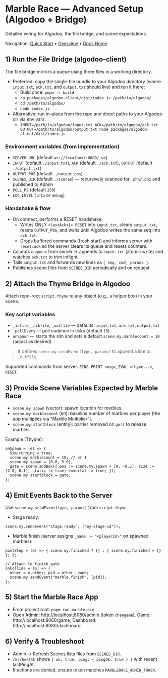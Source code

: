 # Marble Race — Advanced Setup (Algodoo + Bridge)

Detailed wiring for Algodoo, the file bridge, and scene expectations.

Navigation: [Quick Start](./quick-start.md) • [Overview](./README.md) • [Docs Home](../README.md)

## 1) Run the File Bridge (algodoo-client)

The file bridge mirrors a queue using three files in a working directory.

- Preferred: copy the single-file bundle to your Algodoo directory (where `input.txt`, `ack.txt`, and `output.txt` should live) and run it there:
  - Build once: `pnpm -r build`
  - `cp packages/algodoo-client/dist/index.js /path/to/algodoo/`
  - `cd /path/to/algodoo/`
  - `node index.js`
- Alternative: run in-place from the repo and direct paths to your Algodoo dir via env vars:
  - `INPUT=/path/to/algodoo/input.txt ACK=/path/to/algodoo/ack.txt OUTPUT=/path/to/algodoo/output.txt node packages/algodoo-client/dist/index.js`

### Environment variables (from implementation)
- `SERVER_URL` (default `ws://localhost:8080/_ws`)
- `INPUT` (default `./input.txt`), `ACK` (default `./ack.txt`), `OUTPUT` (default `./output.txt`)
- `OUTPUT_POS` (default `./output.pos`)
- `SCENES_DIR` (default `./scenes`) — recursively scanned for `.phn/.phz` and published to Admin
- `POLL_MS` (default `250`)
- `LOG_LEVEL` (`info` or `debug`)

### Handshake & flow

- On connect, performs a RESET handshake:
  - Writes ONLY `<lastAck+1> RESET` into `input.txt`, clears `output.txt`, resets `OUTPUT_POS`, and waits until Algodoo writes the same seq into `ack.txt`.
  - Drops buffered commands (fresh start) and informs server with `reset.ack` so the server clears its queue and resets counters.
- Accepts `enqueue` from server → appends to `input.txt` (atomic write) and watches `ack.txt` to trim inflight.
- Tails `output.txt` and forwards new lines as `{ seq, cmd, params }`.
- Publishes scene files from `SCENES_DIR` periodically and on request.

## 2) Attach the Thyme Bridge in Algodoo

Attach repo-root `script.thyme` to any object (e.g., a helper box) in your scene.

### Key script variables
- `_infile`, `_ackfile`, `_outfile` — defaults: `input.txt`, `ack.txt`, `output.txt`
- `_pollEvery` — poll cadence in ticks (default `15`)
- `onSpawn` — starts the sim and sets a default `scene.my.marblecount = 10` (adjust as desired)

> It defines `scene.my.sendEvent(type, params)` to append a line to `_outfile`.

Supported commands from server: `PING`, `PRINT <msg>`, `EVAL <thyme...>`, `RESET`.

## 3) Provide Scene Variables Expected by Marble Race

- `scene.my.spawn` (vector): spawn location for marbles.
- `scene.my.marblecount` (int): baseline number of marbles per player (the app multiplies via “Marble Multiplier”).
- `scene.my.startblock` (entity): barrier removed on `go()` to release marbles.

Example (Thyme):

```thyme
onSpawn = (e) => {
  Sim.running = true;
  scene.my.marblecount = 10; // or 1
  scene.my.spawn = [0.0, 5.0];
  gate = scene.addBox({ pos := scene.my.spawn + [0, -0.5]; size := [2.0, 0.1]; static := true; immortal := true; });
  scene.my.startblock = gate;
};
```

## 4) Emit Events Back to the Server

Use `scene.my.sendEvent(type, params)` from `script.thyme`.

- Stage ready:

```thyme
scene.my.sendEvent("stage.ready", ["my-stage-id"]);
```

- Marble finish (server assigns `_name := "<playerId>"` on spawned marbles):

```thyme
postStep = (e) => { scene.my.finished ? {} : { scene.my.finished = {} }; };

// Attach to finish gate
onCollide = (e) => {
  other = e.other; pid = other._name;
  scene.my.sendEvent("marble.finish", [pid]);
};
```

## 5) Start the Marble Race App

- From project root: `pnpm run marblerace`
- Open Admin: http://localhost:8080/admin (token `changeme`), Game: http://localhost:8080/game, Dashboard: http://localhost:8080/dashboard

## 6) Verify & Troubleshoot

- Admin → Refresh Scenes lists files from `SCENES_DIR`.
- `/mr/health` shows `{ ok: true, ping: { pingOk: true } }` with recent lastPingAt.
- If actions are denied, ensure token matches `MARBLERACE_ADMIN_TOKEN`.
